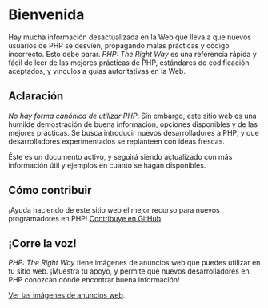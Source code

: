 # Bienvenida

Hay mucha información desactualizada en la Web que lleva a que nuevos usuarios de PHP se desvíen,
propagando malas prácticas y código incorrecto. Esto debe parar. _PHP: The Right Way_ es una referencia
rápida y fácil de leer de las mejores prácticas de PHP, estándares de codificación aceptados,
y vínculos a guías autoritativas en la Web.

## Aclaración

_No hay forma canónica de utilizar PHP_. Sin embargo, este sitio web es una humilde demostración
de buena información, opciones disponibles y de las mejores prácticas. Se busca introducir nuevos
desarrolladores a PHP, y que desarrolladores experimentados se replanteen con ideas frescas.

Éste es un documento activo, y seguirá siendo actualizado con más información útil y ejemplos
en cuanto se hagan disponibles.

## Cómo contribuir

¡Ayuda haciendo de este sitio web el mejor recurso para nuevos programadores en PHP!
[Contribuye en GitHub][1].

## ¡Corre la voz!

_PHP: The Right Way_ tiene imágenes de anuncios web que puedes utilizar en tu sitio web.
¡Muestra tu apoyo, y permite que nuevos desarrolladores en PHP conozcan dónde encontrar buena
información!

[Ver las imágenes de anuncios web][2].

[1]: https://github.com/codeguy/php-the-right-way/tree/gh-pages
[2]: /banners.html
